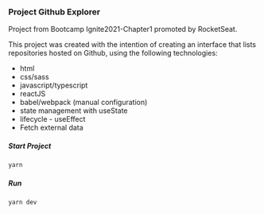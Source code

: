### Project Github Explorer

Project from Bootcamp Ignite2021-Chapter1 promoted by RocketSeat.

This project was created with the intention of creating an interface that lists repositories hosted on Github, using the following technologies:

- html
- css/sass
- javascript/typescript
- reactJS
- babel/webpack (manual configuration)
- state management with useState
- lifecycle - useEffect
- Fetch external data
##### Start Project

```bash
yarn
```
##### Run
```bash
yarn dev
```
